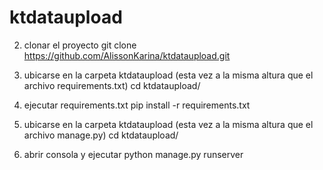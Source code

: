 # ktdataupload
2. clonar el proyecto
git clone https://github.com/AlissonKarina/ktdataupload.git

3. ubicarse en la carpeta ktdataupload (esta vez a la misma altura que el archivo requirements.txt)
cd ktdataupload/

4. ejecutar requirements.txt
pip install -r requirements.txt

5. ubicarse en la carpeta ktdataupload (esta vez a la misma altura que el archivo manage.py)
cd ktdataupload/

6. abrir consola y ejecutar 
python manage.py runserver